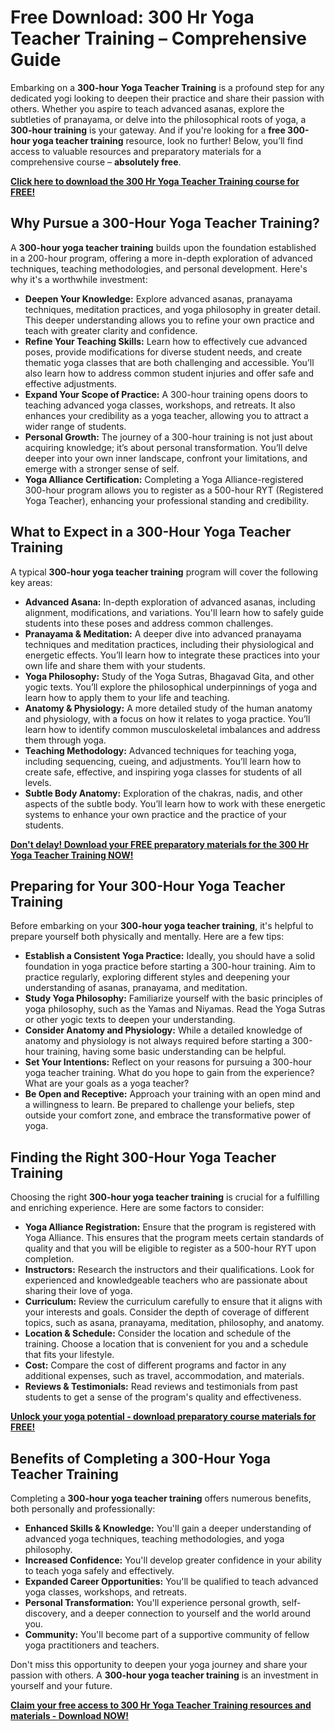 # Free Download: 300 Hr Yoga Teacher Training – Comprehensive Guide

Embarking on a **300-hour Yoga Teacher Training** is a profound step for any dedicated yogi looking to deepen their practice and share their passion with others. Whether you aspire to teach advanced asanas, explore the subtleties of pranayama, or delve into the philosophical roots of yoga, a **300-hour training** is your gateway. And if you're looking for a **free 300-hour yoga teacher training** resource, look no further! Below, you’ll find access to valuable resources and preparatory materials for a comprehensive course – **absolutely free**.

[**Click here to download the 300 Hr Yoga Teacher Training course for FREE!**](https://udemywork.com/300-hr-yoga-teacher-training)

## Why Pursue a 300-Hour Yoga Teacher Training?

A **300-hour yoga teacher training** builds upon the foundation established in a 200-hour program, offering a more in-depth exploration of advanced techniques, teaching methodologies, and personal development. Here's why it's a worthwhile investment:

*   **Deepen Your Knowledge:** Explore advanced asanas, pranayama techniques, meditation practices, and yoga philosophy in greater detail. This deeper understanding allows you to refine your own practice and teach with greater clarity and confidence.
*   **Refine Your Teaching Skills:** Learn how to effectively cue advanced poses, provide modifications for diverse student needs, and create thematic yoga classes that are both challenging and accessible. You’ll also learn how to address common student injuries and offer safe and effective adjustments.
*   **Expand Your Scope of Practice:** A 300-hour training opens doors to teaching advanced yoga classes, workshops, and retreats. It also enhances your credibility as a yoga teacher, allowing you to attract a wider range of students.
*   **Personal Growth:** The journey of a 300-hour training is not just about acquiring knowledge; it’s about personal transformation. You’ll delve deeper into your own inner landscape, confront your limitations, and emerge with a stronger sense of self.
*   **Yoga Alliance Certification:** Completing a Yoga Alliance-registered 300-hour program allows you to register as a 500-hour RYT (Registered Yoga Teacher), enhancing your professional standing and credibility.

## What to Expect in a 300-Hour Yoga Teacher Training

A typical **300-hour yoga teacher training** program will cover the following key areas:

*   **Advanced Asana:** In-depth exploration of advanced asanas, including alignment, modifications, and variations. You'll learn how to safely guide students into these poses and address common challenges.
*   **Pranayama & Meditation:** A deeper dive into advanced pranayama techniques and meditation practices, including their physiological and energetic effects. You’ll learn how to integrate these practices into your own life and share them with your students.
*   **Yoga Philosophy:** Study of the Yoga Sutras, Bhagavad Gita, and other yogic texts. You’ll explore the philosophical underpinnings of yoga and learn how to apply them to your life and teaching.
*   **Anatomy & Physiology:** A more detailed study of the human anatomy and physiology, with a focus on how it relates to yoga practice. You’ll learn how to identify common musculoskeletal imbalances and address them through yoga.
*   **Teaching Methodology:** Advanced techniques for teaching yoga, including sequencing, cueing, and adjustments. You’ll learn how to create safe, effective, and inspiring yoga classes for students of all levels.
*   **Subtle Body Anatomy:** Exploration of the chakras, nadis, and other aspects of the subtle body. You’ll learn how to work with these energetic systems to enhance your own practice and the practice of your students.

[**Don't delay! Download your FREE preparatory materials for the 300 Hr Yoga Teacher Training NOW!**](https://udemywork.com/300-hr-yoga-teacher-training)

## Preparing for Your 300-Hour Yoga Teacher Training

Before embarking on your **300-hour yoga teacher training**, it's helpful to prepare yourself both physically and mentally. Here are a few tips:

*   **Establish a Consistent Yoga Practice:** Ideally, you should have a solid foundation in yoga practice before starting a 300-hour training. Aim to practice regularly, exploring different styles and deepening your understanding of asanas, pranayama, and meditation.
*   **Study Yoga Philosophy:** Familiarize yourself with the basic principles of yoga philosophy, such as the Yamas and Niyamas. Read the Yoga Sutras or other yogic texts to deepen your understanding.
*   **Consider Anatomy and Physiology:** While a detailed knowledge of anatomy and physiology is not always required before starting a 300-hour training, having some basic understanding can be helpful.
*   **Set Your Intentions:** Reflect on your reasons for pursuing a 300-hour yoga teacher training. What do you hope to gain from the experience? What are your goals as a yoga teacher?
*   **Be Open and Receptive:** Approach your training with an open mind and a willingness to learn. Be prepared to challenge your beliefs, step outside your comfort zone, and embrace the transformative power of yoga.

## Finding the Right 300-Hour Yoga Teacher Training

Choosing the right **300-hour yoga teacher training** is crucial for a fulfilling and enriching experience. Here are some factors to consider:

*   **Yoga Alliance Registration:** Ensure that the program is registered with Yoga Alliance. This ensures that the program meets certain standards of quality and that you will be eligible to register as a 500-hour RYT upon completion.
*   **Instructors:** Research the instructors and their qualifications. Look for experienced and knowledgeable teachers who are passionate about sharing their love of yoga.
*   **Curriculum:** Review the curriculum carefully to ensure that it aligns with your interests and goals. Consider the depth of coverage of different topics, such as asana, pranayama, meditation, philosophy, and anatomy.
*   **Location & Schedule:** Consider the location and schedule of the training. Choose a location that is convenient for you and a schedule that fits your lifestyle.
*   **Cost:** Compare the cost of different programs and factor in any additional expenses, such as travel, accommodation, and materials.
*   **Reviews & Testimonials:** Read reviews and testimonials from past students to get a sense of the program's quality and effectiveness.

[**Unlock your yoga potential - download preparatory course materials for FREE!**](https://udemywork.com/300-hr-yoga-teacher-training)

## Benefits of Completing a 300-Hour Yoga Teacher Training

Completing a **300-hour yoga teacher training** offers numerous benefits, both personally and professionally:

*   **Enhanced Skills & Knowledge:** You'll gain a deeper understanding of advanced yoga techniques, teaching methodologies, and yoga philosophy.
*   **Increased Confidence:** You'll develop greater confidence in your ability to teach yoga safely and effectively.
*   **Expanded Career Opportunities:** You'll be qualified to teach advanced yoga classes, workshops, and retreats.
*   **Personal Transformation:** You'll experience personal growth, self-discovery, and a deeper connection to yourself and the world around you.
*   **Community:** You'll become part of a supportive community of fellow yoga practitioners and teachers.

Don't miss this opportunity to deepen your yoga journey and share your passion with others. A **300-hour yoga teacher training** is an investment in yourself and your future.

[**Claim your free access to 300 Hr Yoga Teacher Training resources and materials - Download NOW!**](https://udemywork.com/300-hr-yoga-teacher-training)
